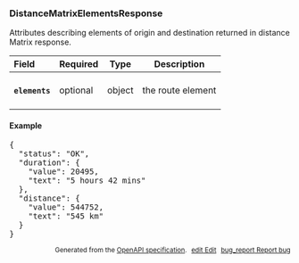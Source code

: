 <!--- This is a generated file, do not edit! -->
<!--- [START woosmap_http_schema_distancematrixelementsresponse] -->
<h3 class="schema-object" id="DistanceMatrixElementsResponse">DistanceMatrixElementsResponse</h3>

Attributes describing elements of origin and destination returned in distance Matrix response.

| Field                                                                                                                   | Required | Type   | Description                                                             |
| :---------------------------------------------------------------------------------------------------------------------- | -------- | ------ | ----------------------------------------------------------------------- |
| <h4 id="DistanceMatrixElementsResponse-elements" class="add-link schema-object-property-key"><code>elements</code></h4> | optional | object | <div class="nonref-property-description"><p>the route element</p></div> |

<h4 class="schema-object-example" id="DistanceMatrixElementsResponse-example">Example</h4>

<pre class="notranslate lang-json prettyprint">{
  "status": "OK",
  "duration": {
    "value": 20495,
    "text": "5 hours 42 mins"
  },
  "distance": {
    "value": 544752,
    "text": "545 km"
  }
}</pre>

<p style="text-align: right; font-size: smaller;">Generated from the <a data-label="openapi-github" href="https://github.com/woosmap/openapi-specification" title="Woosmap OpenAPI Specification" class="external">OpenAPI specification</a>.
<a data-label="openapi-github-woosmap-http-schema-distancematrixelementsresponse" data-action="edit" style="margin-left: 5px;" href="https://github.com/woosmap/openapi-specification/blob/main/specification/schemas/DistanceMatrixElementsResponse.yml" title="Edit on GitHub"><span class="material-icons">edit</span> Edit</a>
<a data-label="openapi-github-woosmap-http-schema-distancematrixelementsresponse" data-action="bug" style="margin-left: 5px;" href="https://github.com/woosmap/openapi-specification/issues/new?assignees=&labels=type%3A+bug%2C+triage+me&template=bug_report.md&title=[schemas] Bug - DistanceMatrixElementsResponse" title="File bug for schemas on GitHub"><span class="material-icons">bug_report</span> Report bug</a>
</p>

<!--- [END woosmap_http_schema_distancematrixelementsresponse] -->
